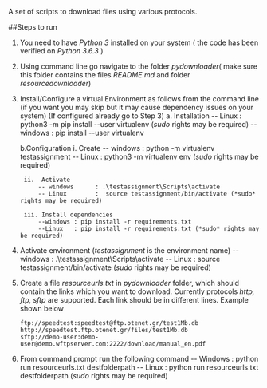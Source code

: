 A set of scripts to download files using various protocols.

##Steps to run
1. You need to have *Python 3* installed on your system ( the code has been verified on *Python 3.6.3* )
2. Using command line go navigate to the folder *pydownloader*( make sure this folder contains the files *README.md* and folder *resourcedownloader*)

2. Install/Configure a virtual Environment as follows from the command line (if you want you may skip but it may cause dependency issues on your system) (If configured already go to Step 3)
    a. Installation 
        -- Linux : python3 -m pip install --user virtualenv (*sudo* rights may be required)
        -- windows     : pip install --user virtualenv

    b.Configuration
        i. Create
            -- windows      : python -m virtualenv testassignment
            -- Linux        : python3 -m virtualenv env (*sudo* rights may be required)
        
        ii.  Activate 
            -- windows      : .\testassignment\Scripts\activate
            -- Linux        :  source testassignment/bin/activate (*sudo* rights may be required)
        
        iii. Install dependencies
            --windows : pip install -r requirements.txt
            --Linux   : pip install -r requirements.txt (*sudo* rights may be required)
        
 3. Activate environment (*testassignment* is the environment name)
        -- windows      : .\testassignment\Scripts\activate
        -- Linux        :  source testassignment/bin/activate (*sudo* rights may be required)
 
 4. Create a file *resourceurls.txt* in *pydownloader* folder, which should contain the links which you want to download. Currently protocols *http, ftp, sftp* are supported. Each link should be in different lines. Example shown below
    ```
    ftp://speedtest:speedtest@ftp.otenet.gr/test1Mb.db
    http://speedtest.ftp.otenet.gr/files/test1Mb.db
    sftp://demo-user:demo-user@demo.wftpserver.com:2222/download/manual_en.pdf
    ```


5. From command prompt run the following command
    -- Windows : python run resourceurls.txt destfolderpath
    -- Linux   : python run resourceurls.txt destfolderpath (*sudo* rights may be required)






